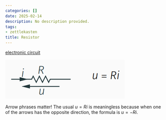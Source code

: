 ```yaml
---
categories: []
date: 2025-02-14
description: No description provided.
tags:
- zettlekasten
title: Resistor
---
```


[electronic circuit](electronic%20circuit)

![Pasted image 20221026205640](attachments/Pasted%20image%2020221026205640.png)

Arrow phrases matter! The usual $u = Ri$ is meaningless because when one of the arrows has the opposite direction, the formula is $u = -Ri$.